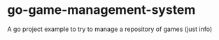 # go-game-management-system
A go project example to try to manage a repository of games (just info) 
